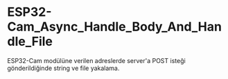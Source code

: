 # ESP32-Cam_Async_Handle_Body_And_Handle_File
ESP32-Cam modülüne verilen adreslerde server'a POST isteği gönderildiğinde string ve file yakalama.
